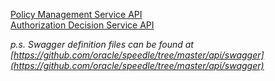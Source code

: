 [Policy Management Service API](/apis/pms)    
[Authorization Decision Service API](apis/ads)   


_p.s. Swagger definition files can be found at [https://github.com/oracle/speedle/tree/master/api/swagger](https://github.com/oracle/speedle/tree/master/api/swagger)_   